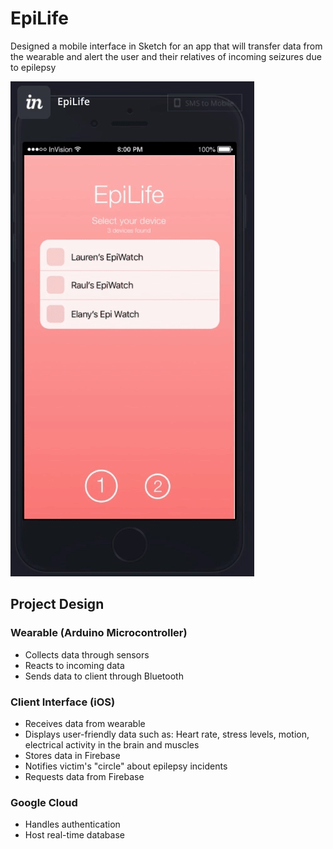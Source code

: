 # EpiLife
Designed a mobile interface in Sketch for an app that will transfer data from the wearable and alert the user and their relatives of incoming seizures due to epilepsy

![](https://github.com/raullarosa/EpiLife/blob/master/EpiLifeDesign.gif)

## Project Design

### Wearable (Arduino Microcontroller)
- Collects data through sensors
- Reacts to incoming data
- Sends data to client through Bluetooth

### Client Interface (iOS) 
- Receives data from wearable
- Displays user-friendly data such as: Heart rate, stress levels, motion, electrical activity in the brain and muscles
- Stores data in Firebase
- Notifies victim's "circle" about epilepsy incidents
- Requests data from Firebase

### Google Cloud
- Handles authentication
- Host real-time database
